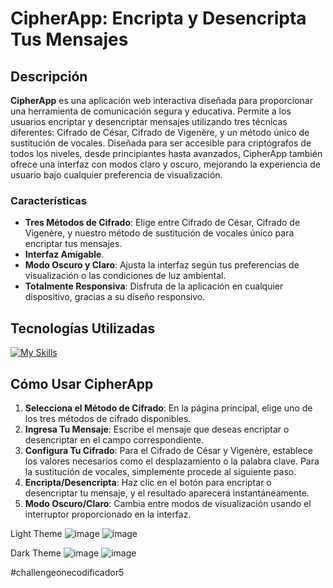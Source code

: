 # CipherApp: Encripta y Desencripta Tus Mensajes

## Descripción
**CipherApp** es una aplicación web interactiva diseñada para proporcionar una herramienta de comunicación segura y educativa. Permite a los usuarios encriptar y desencriptar mensajes utilizando tres técnicas diferentes: Cifrado de César, Cifrado de Vigenère, y un método único de sustitución de vocales. Diseñada para ser accesible para criptógrafos de todos los niveles, desde principiantes hasta avanzados, CipherApp también ofrece una interfaz con modos claro y oscuro, mejorando la experiencia de usuario bajo cualquier preferencia de visualización.

### Características
- **Tres Métodos de Cifrado**: Elige entre Cifrado de César, Cifrado de Vigenère, y nuestro método de sustitución de vocales único para encriptar tus mensajes.
- **Interfaz Amigable**.
- **Modo Oscuro y Claro**: Ajusta la interfaz según tus preferencias de visualización o las condiciones de luz ambiental.
- **Totalmente Responsiva**: Disfruta de la aplicación en cualquier dispositivo, gracias a su diseño responsivo.

## Tecnologías Utilizadas
[![My Skills](https://skillicons.dev/icons?i=js,html,css)](https://skillicons.dev)

## Cómo Usar CipherApp
1. **Selecciona el Método de Cifrado**: En la página principal, elige uno de los tres métodos de cifrado disponibles.
2. **Ingresa Tu Mensaje**: Escribe el mensaje que deseas encriptar o desencriptar en el campo correspondiente.
3. **Configura Tu Cifrado**: Para el Cifrado de César y Vigenère, establece los valores necesarios como el desplazamiento o la palabra clave. Para la sustitución de vocales, simplemente procede al siguiente paso.
4. **Encripta/Desencripta**: Haz clic en el botón para encriptar o desencriptar tu mensaje, y el resultado aparecerá instantáneamente.
5. **Modo Oscuro/Claro**: Cambia entre modos de visualización usando el interruptor proporcionado en la interfaz.




Light Theme
![image](https://github.com/Clarosabel2/codificador/assets/95495732/996a9eb3-0316-4b58-b31c-c9ee5cd4ed1a)
![image](https://github.com/Clarosabel2/codificador/assets/95495732/c577c050-8d79-4890-b70f-41db3877b062)

Dark Theme
![image](https://github.com/Clarosabel2/codificador/assets/95495732/22c43db0-91f9-44b9-a51a-7690af50e346)
![image](https://github.com/Clarosabel2/codificador/assets/95495732/5b1e2115-c687-4daf-9b05-099c4094d5d7)



#challengeonecodificador5

